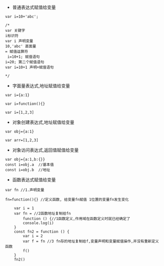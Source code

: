 * 普通表达式赋值给变量



````
var i=10+'abc';

/*
var 关键字
i标识符
var i 声明变量
10,'abc' 直面量
= 赋值运算符
 i=10+1; 赋值语句
i=20; 第二个赋值语句
var i=10+1 声明+赋值语句

*/
````







* 字面量表达式,地址赋值给变量

````
var i={a:1}

var i=function(){}

var i=[1,2,3]
````

* 对象创建表达式,地址赋值给变量

````
var obj={a:1}

var arr=[1,2,3]

````
* 对象访问表达式,返回值赋值给变量

````
var obj={a:1,b:{}}
const i=obj.a  //基本值
const i=obj.b  //地址
````


* 函数表达式赋值给变量

```
var fn //1.声明变量

fn=function(){} //定义函数, 给变量fn赋值 1位置的变量fn发生变化
```

````
    var i = 1
    var fn = //2函数地址复制给fn
        function () {//1函数定义,作用域在函数定义时就已经确定了
        console.log(i)
    }
    const fn2 = function () {
        var i = 2
        var f = fn //3 fn存的地址复制给f,变量声明和变量赋值操作,并没有重新定义函数
        f()
    }
    fn2()

````


